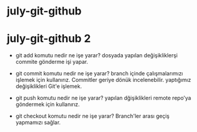 # july-git-github


# july-git-github 2
-   git add komutu nedir ne işe yarar?
    dosyada yapılan değişikliklerşi commite gönderme işi yapar.
    
-   git commit komutu nedir ne işe yarar?
    branch içinde çalışmalarımızı işlemek için kullanırız. Commitler geriye dönük incelenebilir. yaptığımız değişiklikleri Git'e işlemek.

-   git push komutu nedir ne işe yarar?
    yapılan dğişiklikleri remote repo'ya göndermek için kullanırız.

-   git checkout komutu nedir ne işe yarar?
    Branch'ler arası geçiş yapmamızı sağlar.